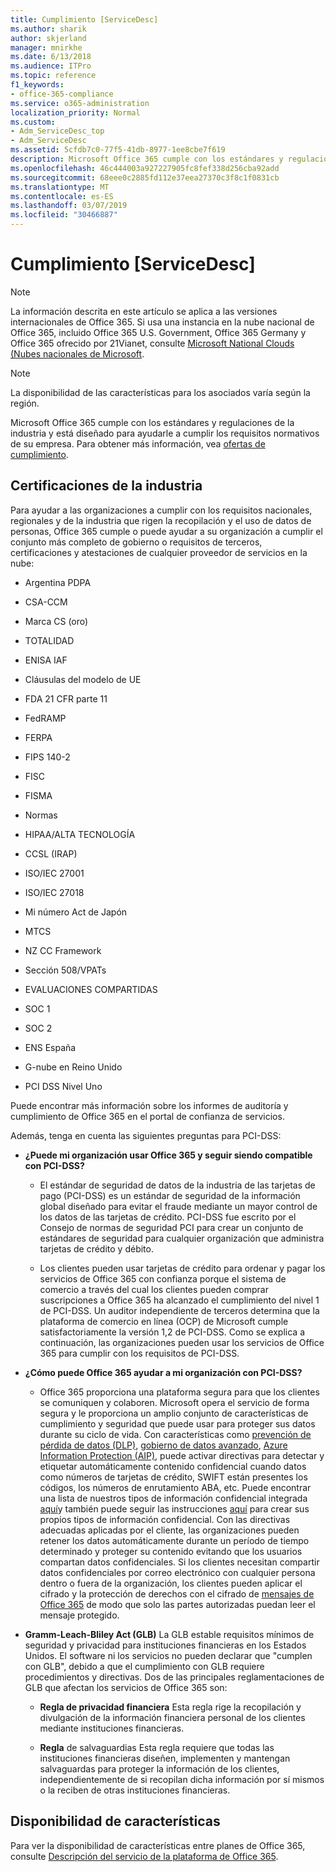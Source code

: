 ```yaml
---
title: Cumplimiento [ServiceDesc]
ms.author: sharik
author: skjerland
manager: mnirkhe
ms.date: 6/13/2018
ms.audience: ITPro
ms.topic: reference
f1_keywords:
- office-365-compliance
ms.service: o365-administration
localization_priority: Normal
ms.custom:
- Adm_ServiceDesc_top
- Adm_ServiceDesc
ms.assetid: 5cfdb7c0-77f5-41db-8977-1ee8cbe7f619
description: Microsoft Office 365 cumple con los estándares y regulaciones de la industria y está diseñado para ayudarle a cumplir los requisitos normativos de su empresa. Para obtener más información, vea ofertas de cumplimiento.
ms.openlocfilehash: 46c444003a927227905fc8fef338d256cba92add
ms.sourcegitcommit: 68eee0c2885fd112e37eea27370c3f8c1f0831cb
ms.translationtype: MT
ms.contentlocale: es-ES
ms.lasthandoff: 03/07/2019
ms.locfileid: "30466887"
---
```

# <a name="complianceservicedesc"></a>Cumplimiento [ServiceDesc]

> [!NOTE]
> La información descrita en este artículo se aplica a las versiones internacionales de Office 365. Si usa una instancia en la nube nacional de Office 365, incluido Office 365 U.S. Government, Office 365 Germany y Office 365 ofrecido por 21Vianet, consulte [Microsoft National Clouds (Nubes nacionales de Microsoft](https://go.microsoft.com/fwlink/?linkid=841582). 
  
> [!NOTE]
> La disponibilidad de las características para los asociados varía según la región. 
  
Microsoft Office 365 cumple con los estándares y regulaciones de la industria y está diseñado para ayudarle a cumplir los requisitos normativos de su empresa. Para obtener más información, vea [ofertas de cumplimiento](https://go.microsoft.com/fwlink/?linkid=864391).
  
## <a name="industry-certifications"></a>Certificaciones de la industria

Para ayudar a las organizaciones a cumplir con los requisitos nacionales, regionales y de la industria que rigen la recopilación y el uso de datos de personas, Office 365 cumple o puede ayudar a su organización a cumplir el conjunto más completo de gobierno o requisitos de terceros, certificaciones y atestaciones de cualquier proveedor de servicios en la nube:
  
- Argentina PDPA
    
- CSA-CCM
    
- Marca CS (oro)
    
- TOTALIDAD
    
- ENISA IAF
    
- Cláusulas del modelo de UE
    
- FDA 21 CFR parte 11
    
- FedRAMP
    
- FERPA
    
- FIPS 140-2
    
- FISC
    
- FISMA
    
- Normas
    
- HIPAA/ALTA TECNOLOGÍA
    
- CCSL (IRAP)
    
- ISO/IEC 27001
    
- ISO/IEC 27018
    
- Mi número Act de Japón
    
- MTCS
    
- NZ CC Framework
    
- Sección 508/VPATs
    
- EVALUACIONES COMPARTIDAS
    
- SOC 1
    
- SOC 2
    
- ENS España
    
- G-nube en Reino Unido
    
- PCI DSS Nivel Uno
    
Puede encontrar más información sobre los informes de auditoría y cumplimiento de Office 365 en el portal de confianza de servicios.
  
Además, tenga en cuenta las siguientes preguntas para PCI-DSS:
  
- **¿Puede mi organización usar Office 365 y seguir siendo compatible con PCI-DSS?**
    
  - El estándar de seguridad de datos de la industria de las tarjetas de pago (PCI-DSS) es un estándar de seguridad de la información global diseñado para evitar el fraude mediante un mayor control de los datos de las tarjetas de crédito. PCI-DSS fue escrito por el Consejo de normas de seguridad PCI para crear un conjunto de estándares de seguridad para cualquier organización que administra tarjetas de crédito y débito.
    
  - Los clientes pueden usar tarjetas de crédito para ordenar y pagar los servicios de Office 365 con confianza porque el sistema de comercio a través del cual los clientes pueden comprar suscripciones a Office 365 ha alcanzado el cumplimiento del nivel 1 de PCI-DSS. Un auditor independiente de terceros determina que la plataforma de comercio en línea (OCP) de Microsoft cumple satisfactoriamente la versión 1,2 de PCI-DSS. Como se explica a continuación, las organizaciones pueden usar los servicios de Office 365 para cumplir con los requisitos de PCI-DSS.
    
- **¿Cómo puede Office 365 ayudar a mi organización con PCI-DSS?**
    
  - Office 365 proporciona una plataforma segura para que los clientes se comuniquen y colaboren. Microsoft opera el servicio de forma segura y le proporciona un amplio conjunto de características de cumplimiento y seguridad que puede usar para proteger sus datos durante su ciclo de vida. Con características como [prevención de pérdida de datos (DLP)](https://go.microsoft.com/fwlink/?linkid=868520), [gobierno de datos avanzado](https://go.microsoft.com/fwlink/?linkid=863925), [Azure Information Protection (AIP)](https://go.microsoft.com/fwlink/?linkid=868521), puede activar directivas para detectar y etiquetar automáticamente contenido confidencial cuando datos como números de tarjetas de crédito, SWIFT están presentes los códigos, los números de enrutamiento ABA, etc. Puede encontrar una lista de nuestros tipos de información confidencial integrada [aquí](https://go.microsoft.com/fwlink/?linkid=868522)y también puede seguir las instrucciones [aquí](https://go.microsoft.com/fwlink/?linkid=868523) para crear sus propios tipos de información confidencial. Con las directivas adecuadas aplicadas por el cliente, las organizaciones pueden retener los datos automáticamente durante un período de tiempo determinado y proteger su contenido evitando que los usuarios compartan datos confidenciales. Si los clientes necesitan compartir datos confidenciales por correo electrónico con cualquier persona dentro o fuera de la organización, los clientes pueden aplicar el cifrado y la protección de derechos con el cifrado de [mensajes de Office 365](https://go.microsoft.com/fwlink/?linkid=858986) de modo que solo las partes autorizadas puedan leer el mensaje protegido. 
    
- **Gramm-Leach-Bliley Act (GLB)** La GLB estable requisitos mínimos de seguridad y privacidad para instituciones financieras en los Estados Unidos. El software ni los servicios no pueden declarar que "cumplen con GLB", debido a que el cumplimiento con GLB requiere procedimientos y directivas. Dos de las principales reglamentaciones de GLB que afectan los servicios de Office 365 son: 
    
  - **Regla de privacidad financiera** Esta regla rige la recopilación y divulgación de la información financiera personal de los clientes mediante instituciones financieras. 
    
  - **Regla** de salvaguardias Esta regla requiere que todas las instituciones financieras diseñen, implementen y mantengan salvaguardas para proteger la información de los clientes, independientemente de si recopilan dicha información por sí mismos o la reciben de otras instituciones financieras. 
    
## <a name="feature-availability"></a>Disponibilidad de características

Para ver la disponibilidad de características entre planes de Office 365, consulte [Descripción del servicio de la plataforma de Office 365](https://technet.microsoft.com/en-us/library/office-365-platform-service-description.aspx).
  

